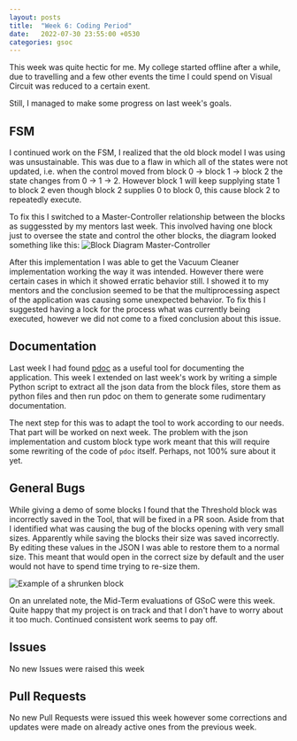 ```yaml
---
layout: posts
title:  "Week 6: Coding Period"
date:   2022-07-30 23:55:00 +0530
categories: gsoc
---
```


This week was quite hectic for me. My college started offline after a while, due to travelling and a few other events the time I could spend on Visual Circuit was reduced to a certain exent.

Still, I managed to make some progress on last week's goals.

## FSM

I continued work on the FSM, I realized that the old block model I was using was unsustainable. This was due to a flaw in which all of the states were not updated, i.e. when the control moved from block 0 -> block 1 -> block 2 the state changes from 0 -> 1 -> 2. However block 1 will keep supplying state 1 to block 2 even though block 2 supplies 0 to block 0, this cause block 2 to repeatedly execute.

To fix this I switched to a Master-Controller relationship between the blocks as suggessted by my mentors last week. This involved having one block just to oversee the state and control the other blocks, the diagram looked something like this:
![Block Diagram Master-Controller]()

After this implementation I was able to get the Vacuum Cleaner implementation working the way it was intended. However there were certain cases in which it showed erratic behavior still. I showed it to my mentors and the conclusion seemed to be that the multiprocessing aspect of the application was causing some unexpected behavior. To fix this I suggested having a lock for the process what was currently being executed, however we did not come to a fixed conclusion about this issue.

## Documentation

Last week I had found [pdoc](https://pdoc.dev/) as a useful tool for documenting the application. This week I extended on last week's work by writing a simple Python script to extract all the json data from the block files, store them as python files and then run pdoc on them to generate some rudimentary documentation.

The next step for this was to adapt the tool to work according to our needs. That part will be worked on next week. The problem with the json implementation and custom block type work meant that this will require some rewriting of the code of `pdoc` itself.
Perhaps, not 100% sure about it yet.

## General Bugs

While giving a demo of some blocks I found that the Threshold block was incorrectly saved in the Tool, that will be fixed in a PR soon. Aside from that I identified what was causing the bug of the blocks opening with very small sizes. Apparently while saving the blocks their size was saved incorrectly. By editing these values in the JSON I was able to restore them to a normal size. This meant that would open in the correct size by default and the user would not have to spend time trying to re-size them.

![Example of a shrunken block]()


On an unrelated note, the Mid-Term evaluations of GSoC were this week. Quite happy that my project is on track and that I don't have to worry about it too much. Continued consistent work seems to pay off.

## Issues
No new Issues were raised this week
## Pull Requests
No new Pull Requests were issued this week however some corrections and updates were made on already active ones from the previous week.